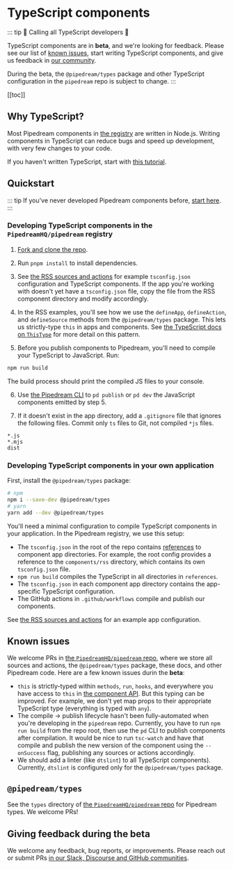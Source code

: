 # TypeScript components

::: tip
🎉 Calling all TypeScript developers 🎉

TypeScript components are in **beta**, and we're looking for feedback. Please see our list of [known issues](#known-issues), start writing TypeScript components, and give us feedback in [our community](https://pipedream.com/support).

During the beta, the `@pipedream/types` package and other TypeScript configuration in the `pipedream` repo is subject to change.
:::

[[toc]]

## Why TypeScript?

Most Pipedream components in [the registry](https://github.com/PipedreamHQ/pipedream/) are written in Node.js. Writing components in TypeScript can reduce bugs and speed up development, with very few changes to your code.

If you haven't written TypeScript, start with [this tutorial](https://www.typescriptlang.org/docs/handbook/typescript-from-scratch.html).

## Quickstart

::: tip
If you've never developed Pipedream components before, [start here](/components/).
:::

### Developing TypeScript components in the `PipedreamHQ/pipedream` registry

1. [Fork and clone the repo](https://github.com/PipedreamHQ/pipedream/).

2. Run `pnpm install` to install dependencies.

3. See [the RSS sources and actions](https://github.com/PipedreamHQ/pipedream/tree/master/components/rss) for example `tsconfig.json` configuration and TypeScript components. If the app you're working with doesn't yet have a `tsconfig.json` file, copy the file from the RSS component directory and modify accordingly.

4. In the RSS examples, you'll see how we use the `defineApp`, `defineAction`, and `defineSource` methods from the `@pipedream/types` package. This lets us strictly-type `this` in apps and components. See [the TypeScript docs on `ThisType`](https://www.typescriptlang.org/docs/handbook/utility-types.html#thistypetype) for more detail on this pattern.

5. Before you publish components to Pipedream, you'll need to compile your TypeScript to JavaScript. Run:

```bash
npm run build
``` 

The build process should print the compiled JS files to your console.

6. Use [the Pipedream CLI](/cli/reference/) to `pd publish` or `pd dev` the JavaScript components emitted by step 5.

7. If it doesn't exist in the app directory, add a `.gitignore` file that ignores the following files. Commit only `ts` files to Git, not compiled `*js` files.

```
*.js
*.mjs
dist
```

### Developing TypeScript components in your own application

First, install the `@pipedream/types` package:

```bash
# npm
npm i --save-dev @pipedream/types
# yarn
yarn add --dev @pipedream/types
```

You'll need a minimal configuration to compile TypeScript components in your application. In the Pipedream registry, we use this setup:

- The `tsconfig.json` in the root of the repo contains [references](https://www.typescriptlang.org/docs/handbook/project-references.html) to component app directories. For example, the root config provides a reference to the `components/rss` directory, which contains its own `tsconfig.json` file. 
- `npm run build` compiles the TypeScript in all directories in `references`.
- The `tsconfig.json` in each component app directory contains the app-specific TypeScript configuration.
- The GitHub actions in `.github/workflows` compile and publish our components. 

See [the RSS sources and actions](https://github.com/PipedreamHQ/pipedream/tree/master/components/rss) for an example app configuration.

## Known issues

We welcome PRs in [the `PipedreamHQ/pipedream` repo](https://github.com/PipedreamHQ/pipedream), where we store all sources and actions, the `@pipedream/types` package, these docs, and other Pipedream code. Here are a few known issues durin the **beta**:

- `this` is strictly-typed within `methods`, `run`, `hooks`, and everywhere you have access to `this` in [the component API](/components/api/). But this typing can be improved. For example, we don't yet map props to their appropriate TypeScript type (everything is typed with `any`).
- The compile -> publish lifecycle hasn't been fully-automated when you're developing in the `pipedream` repo. Currently, you have to run `npm run build` from the repo root, then use the `pd` CLI to publish components after compilation. It would be nice to run `tsc-watch` and have that compile and publish the new version of the component using the `--onSuccess` flag, publishing any sources or actions accordingly.
- We should add a linter (like `dtslint`) to all TypeScript components). Currently, `dtslint` is configured only for the `@pipedream/types` package.

## `@pipedream/types`

See the `types` directory of [the `PipedreamHQ/pipedream` repo](https://github.com/PipedreamHQ/pipedream) for Pipedream types. We welcome PRs!

## Giving feedback during the beta

We welcome any feedback, bug reports, or improvements. Please reach out or submit PRs [in our Slack, Discourse and GitHub communities](https://pipedream.com/support).